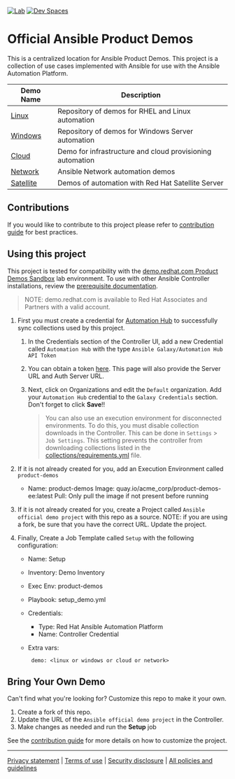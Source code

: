[![Lab](https://img.shields.io/badge/Try%20Me-EE0000?style=for-the-badge&logo=redhat&logoColor=white)](https://red.ht/aap-product-demos)
[![Dev Spaces](https://img.shields.io/badge/Customize%20Here-0078d7.svg?style=for-the-badge&logo=visual-studio-code&logoColor=white)](https://workspaces.openshift.com/f?url=https://github.com/ansible/product-demos)

# Official Ansible Product Demos

This is a centralized location for Ansible Product Demos. This project is a collection of use cases implemented with Ansible for use with the Ansible Automation Platform.

| Demo Name | Description |
|-----------|-------------|
| [Linux](linux/README.md) | Repository of demos for RHEL and Linux automation |
| [Windows](windows/README.md) | Repository of demos for Windows Server automation |
| [Cloud](cloud/README.md) | Demo for infrastructure and cloud provisioning automation |
| [Network](network/README.md) | Ansible Network automation demos |
| [Satellite](satellite/README.md) | Demos of automation with Red Hat Satellite Server |

## Contributions

If you would like to contribute to this project please refer to [contribution guide](CONTRIBUTING.md) for best practices.

## Using this project

This project is tested for compatibility with the [demo.redhat.com Product Demos Sandbox]([red.ht/aap-product-demos](https://demo.redhat.com/catalog?item=babylon-catalog-prod/sandboxes-gpte.aap-product-demos.prod&utm_source=webapp&utm_medium=share-link)) lab environment. To use with other Ansible Controller installations, review the [prerequisite documentation](https://github.com/RedHatGov/ansible-tower-samples).

> NOTE: demo.redhat.com is available to Red Hat Associates and Partners with a valid account.

1. First you must create a credential for [Automation Hub](https://console.redhat.com/ansible/automation-hub/) to successfully sync collections used by this project.

   1. In the Credentials section of the Controller UI, add a new Credential called `Automation Hub` with the type `Ansible Galaxy/Automation Hub API Token`
   2. You can obtain a token [here](https://console.redhat.com/ansible/automation-hub/token). This page will also provide the Server URL and Auth Server URL.
   3. Next, click on Organizations and edit the `Default` organization. Add your `Automation Hub` credential to the `Galaxy Credentials` section. Don't forget to click **Save**!!

      > You can also use an execution environment for disconnected environments. To do this, you must disable collection downloads in the Controller. This can be done in `Settings` > `Job Settings`. This setting prevents the controller from downloading collections listed in the [collections/requirements.yml](collections/requirements.yml) file.

2. If it is not already created for you, add an Execution Environment called `product-demos`

     - Name: product-demos
       Image: quay.io/acme_corp/product-demos-ee:latest
       Pull: Only pull the image if not present before running

3. If it is not already created for you, create a Project called `Ansible official demo project` with this repo as a source. NOTE: if you are using a fork, be sure that you have the correct URL. Update the project.

4. Finally, Create a Job Template called `Setup` with the following configuration:

     - Name: Setup
     - Inventory: Demo Inventory
     - Exec Env: product-demos
     - Playbook: setup_demo.yml
     - Credentials:
        - Type: Red Hat Ansible Automation Platform
        - Name: Controller Credential
     - Extra vars:

            demo: <linux or windows or cloud or network>

## Bring Your Own Demo

Can't find what you're looking for? Customize this repo to make it your own.

1. Create a fork of this repo.
2. Update the URL of the `Ansible official demo project` in the Controller.
3. Make changes as needed and run the **Setup** job

See the [contribution guide](CONTRIBUTING.md) for more details on how to customize the project.

---

[Privacy statement](https://www.redhat.com/en/about/privacy-policy) | [Terms of use](https://www.redhat.com/en/about/terms-use) | [Security disclosure](https://www.ansible.com/security?hsLang=en-us) | [All policies and guidelines](https://www.redhat.com/en/about/all-policies-guidelines)
